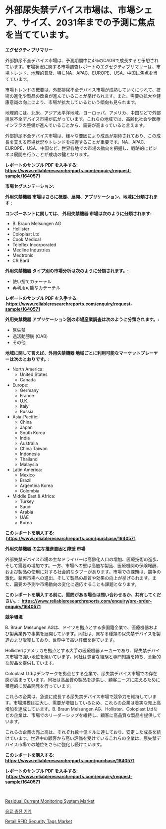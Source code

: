 <p><h1>外部尿失禁デバイス市場は、市場シェア、サイズ、2031年までの予測に焦点を当てています。</h1></p><p><strong>エグゼクティブサマリー</strong></p>
<p><p>外部排尿不全デバイス市場は、予測期間中に4％のCAGRで成長すると予想されています。市場状況に関する市場調査レポートのエグゼクティブサマリーは、市場トレンド、地理的普及、特にNA、APAC、EUROPE、USA、中国に焦点を当てています。</p><p>市場トレンドの概要は、外部排尿不全デバイス市場が成熟していくにつれて、技術の進化や製品の改良が進んでいることが挙げられます。また、需要の拡大や健康意識の向上により、市場が拡大しているという傾向も見られます。</p><p>地理的には、北米、アジア太平洋地域、ヨーロッパ、アメリカ、中国などで外部排尿不全デバイス市場が広がっています。これらの地域では、高齢化社会や医療インフラの整備が進んでいることから、需要が高まっていると言えます。</p><p>外部排尿不全デバイス市場は、様々な要因により成長が期待されており、この成長を支える市場状況やトレンドを把握することが重要です。NA、APAC、EUROPE、USA、中国など、世界各地での市場の動向を把握し、戦略的にビジネス展開を行うことが成功の鍵となります。</p></p>
<p><strong>レポートのサンプル PDF を入手する: <a href="https://www.reliableresearchreports.com/enquiry/request-sample/1640571">https://www.reliableresearchreports.com/enquiry/request-sample/1640571</a></strong></p>
<p><strong>市場セグメンテーション:</strong></p>
<p><strong> 外用失禁機器 市場はさらに概要、展開、アプリケーション、地域に分類されます :</strong></p>
<p><strong>コンポーネントに関しては、 外用失禁機器 市場は次のように分類されます: &nbsp;</strong></p>
<p><ul><li>B. Braun Melsungen AG</li><li>Hollister</li><li>Coloplast Ltd</li><li>Cook Medical</li><li>Teleflex Incorporated</li><li>Medline Industries</li><li>Medtronic</li><li>CR Bard</li></ul></p>
<p><strong> 外用失禁機器 タイプ別の市場分析は次のように分類されます。:</strong></p>
<p><ul><li>使い捨てカテーテル</li><li>再利用可能なカテーテル</li></ul></p>
<p><strong>レポートのサンプル PDF を入手する: &nbsp;<a href="https://www.reliableresearchreports.com/enquiry/request-sample/1640571">https://www.reliableresearchreports.com/enquiry/request-sample/1640571</a></strong></p>
<p><strong> 外用失禁機器 アプリケーション別の市場産業調査は次のように分類されます。:</strong></p>
<p><ul><li>尿失禁</li><li>過活動膀胱 (OAB)</li><li>その他</li></ul></p>
<p><strong>地域に関して言えば、外用失禁機器 地域ごとに利用可能なマーケットプレーヤーは次のとおりです。:</strong></p>
<p><ul>
    <li>
        North America:
        <ul>
            <li>United States</li>
            <li>Canada</li>
        </ul>
    </li>
    <li>
        Europe:
        <ul>
            <li>Germany</li>
            <li>France</li>
            <li>U.K.</li>
            <li>Italy</li>
            <li>Russia</li>
        </ul>
    </li>
    <li>
        Asia-Pacific:
        <ul>
            <li>China</li>
            <li>Japan</li>
            <li>South Korea</li>
            <li>India</li>
            <li>Australia</li>
            <li>China Taiwan</li>
            <li>Indonesia</li>
            <li>Thailand</li>
            <li>Malaysia</li>
        </ul>
    </li>
    <li>
        Latin America:
        <ul>
            <li>Mexico</li>
            <li>Brazil</li>
            <li>Argentina Korea</li>
            <li>Colombia</li>
        </ul>
    </li>
    <li>
        Middle East & Africa:
        <ul>
            <li>Turkey</li>
            <li>Saudi</li>
            <li>Arabia</li>
            <li>UAE</li>
            <li>Korea</li>
        </ul>
    </li>
    </ul></p>
<p><strong>このレポートを購入する: &nbsp;<a href="https://www.reliableresearchreports.com/purchase/1640571">https://www.reliableresearchreports.com/purchase/1640571</a></strong></p>
<p><strong>外用失禁機器 の主な推進要因と障壁 市場</strong></p>
<p><p>外部失禁デバイス市場の主なドライバーは高齢化人口の増加、医療技術の進歩、そして需要の増加です。一方、市場への壁は高価な製品、医療機関の保険報酬、および製品の使用に対する社会的なタブーがあります。市場での課題は、競争の激化、新興市場への進出、そして製品の品質や効果の向上が挙げられます。また、需要の予測や市場動向の変化に適応することも課題となります。</p></p>
<p><strong>このレポートを購入する前に、質問がある場合は問い合わせるか、共有してください。:&nbsp; <a href="https://www.reliableresearchreports.com/enquiry/pre-order-enquiry/1640571">https://www.reliableresearchreports.com/enquiry/pre-order-enquiry/1640571</a></strong></p>
<p><strong>競争環境</strong></p>
<p><p>B. Braun Melsungen AGは、ドイツを拠点とする多国籍企業で、医療機器および製薬業界で事業を展開しています。同社は、異なる種類の尿失禁デバイスを製造および販売しており、世界中で高い評価を得ています。</p><p>Hollisterはアメリカを拠点とする大手の医療機器メーカーであり、尿失禁デバイス市場で強い地位を築いています。同社は豊富な経験と専門知識を持ち、革新的な製品を提供しています。</p><p>Coloplast Ltdはデンマークを拠点とする企業で、尿失禁デバイス市場での存在感が高まっています。同社は高品質の製品を提供し、顧客ニーズに応えるために積極的に製品開発を行っています。</p><p>これらの企業は、急速に成長する尿失禁デバイス市場で競争力を維持しています。市場規模は拡大し、需要が増加しているため、これらの企業は着実な売上高増加を達成しています。B. Braun Melsungen AG、Hollister、Coloplast Ltdなどの企業は、市場でのリーダーシップを維持し、顧客に高品質な製品を提供しています。</p><p>これらの企業の売上高は、それぞれ数十億ドルに達しており、安定した成長を続けています。世界中の顧客から高い評価を受けているこれらの企業は、尿失禁デバイス市場での地位をさらに強化し続けています。</p></p>
<p><strong>このレポートを購入する: &nbsp; <a href="https://www.reliableresearchreports.com/purchase/1640571">https://www.reliableresearchreports.com/purchase/1640571</a></strong></p>
<p><strong>レポートのサンプル PDF を入手する: &nbsp;<a href="https://www.reliableresearchreports.com/enquiry/request-sample/1640571">https://www.reliableresearchreports.com/enquiry/request-sample/1640571</a></strong><strong></strong></p>
<p>&nbsp;</p>
<p><p><a href="https://github.com/changoleonlaverguenzanoexiste/Market-Research-Report-List-2/blob/main/residual-current-monitoring-system-market.md">Residual Current Monitoring System Market</a></p><p><a href="https://github.com/wallacBahrtyinger567686/Market-Research-Report-List-1/blob/main/73110349058.md">음료 충전 기계</a></p><p><a href="https://github.com/dimitrishawkinswaynenp91rgz/Market-Research-Report-List-1/blob/main/retail-rfid-security-tags-market.md">Retail RFID Security Tags Market</a></p></p>